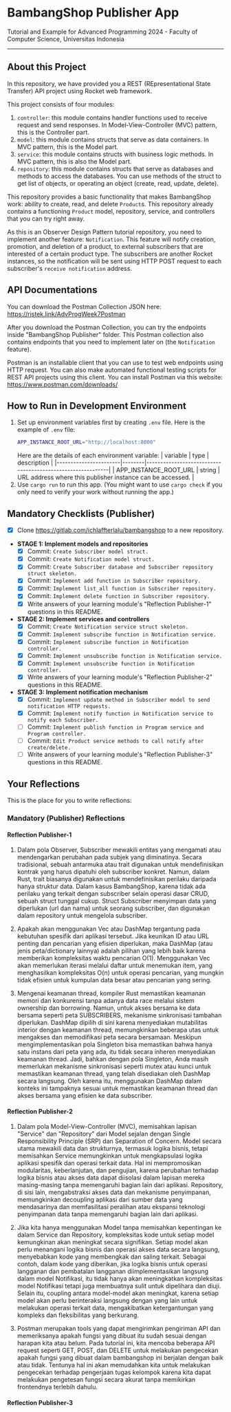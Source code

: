 # BambangShop Publisher App
Tutorial and Example for Advanced Programming 2024 - Faculty of Computer Science, Universitas Indonesia

---

## About this Project
In this repository, we have provided you a REST (REpresentational State Transfer) API project using Rocket web framework.

This project consists of four modules:
1.  `controller`: this module contains handler functions used to receive request and send responses.
    In Model-View-Controller (MVC) pattern, this is the Controller part.
2.  `model`: this module contains structs that serve as data containers.
    In MVC pattern, this is the Model part.
3.  `service`: this module contains structs with business logic methods.
    In MVC pattern, this is also the Model part.
4.  `repository`: this module contains structs that serve as databases and methods to access the databases.
    You can use methods of the struct to get list of objects, or operating an object (create, read, update, delete).

This repository provides a basic functionality that makes BambangShop work: ability to create, read, and delete `Product`s.
This repository already contains a functioning `Product` model, repository, service, and controllers that you can try right away.

As this is an Observer Design Pattern tutorial repository, you need to implement another feature: `Notification`.
This feature will notify creation, promotion, and deletion of a product, to external subscribers that are interested of a certain product type.
The subscribers are another Rocket instances, so the notification will be sent using HTTP POST request to each subscriber's `receive notification` address.

## API Documentations

You can download the Postman Collection JSON here: https://ristek.link/AdvProgWeek7Postman

After you download the Postman Collection, you can try the endpoints inside "BambangShop Publisher" folder.
This Postman collection also contains endpoints that you need to implement later on (the `Notification` feature).

Postman is an installable client that you can use to test web endpoints using HTTP request.
You can also make automated functional testing scripts for REST API projects using this client.
You can install Postman via this website: https://www.postman.com/downloads/

## How to Run in Development Environment
1.  Set up environment variables first by creating `.env` file.
    Here is the example of `.env` file:
    ```bash
    APP_INSTANCE_ROOT_URL="http://localhost:8000"
    ```
    Here are the details of each environment variable:
    | variable              | type   | description                                                |
    |-----------------------|--------|------------------------------------------------------------|
    | APP_INSTANCE_ROOT_URL | string | URL address where this publisher instance can be accessed. |
2.  Use `cargo run` to run this app.
    (You might want to use `cargo check` if you only need to verify your work without running the app.)

## Mandatory Checklists (Publisher)
-   [x] Clone https://gitlab.com/ichlaffterlalu/bambangshop to a new repository.
-   **STAGE 1: Implement models and repositories**
    -   [x] Commit: `Create Subscriber model struct.`
    -   [x] Commit: `Create Notification model struct.`
    -   [x] Commit: `Create Subscriber database and Subscriber repository struct skeleton.`
    -   [x] Commit: `Implement add function in Subscriber repository.`
    -   [x] Commit: `Implement list_all function in Subscriber repository.`
    -   [x] Commit: `Implement delete function in Subscriber repository.`
    -   [x] Write answers of your learning module's "Reflection Publisher-1" questions in this README.
-   **STAGE 2: Implement services and controllers**
    -   [x] Commit: `Create Notification service struct skeleton.`
    -   [x] Commit: `Implement subscribe function in Notification service.`
    -   [x] Commit: `Implement subscribe function in Notification controller.`
    -   [x] Commit: `Implement unsubscribe function in Notification service.`
    -   [x] Commit: `Implement unsubscribe function in Notification controller.`
    -   [x] Write answers of your learning module's "Reflection Publisher-2" questions in this README.
-   **STAGE 3: Implement notification mechanism**
    -   [x] Commit: `Implement update method in Subscriber model to send notification HTTP requests.`
    -   [x] Commit: `Implement notify function in Notification service to notify each Subscriber.`
    -   [ ] Commit: `Implement publish function in Program service and Program controller.`
    -   [ ] Commit: `Edit Product service methods to call notify after create/delete.`
    -   [ ] Write answers of your learning module's "Reflection Publisher-3" questions in this README.

## Your Reflections
This is the place for you to write reflections:

### Mandatory (Publisher) Reflections

#### Reflection Publisher-1
1. Dalam pola Observer, Subscriber mewakili entitas yang mengamati atau mendengarkan perubahan pada subjek yang diminatinya. Secara tradisional, sebuah antarmuka atau trait digunakan untuk mendefinisikan kontrak yang harus dipatuhi oleh subscriber konkret. Namun, dalam Rust, trait biasanya digunakan untuk mendefinisikan perilaku daripada hanya struktur data. Dalam kasus BambangShop, karena tidak ada perilaku yang terkait dengan subscriber selain operasi dasar CRUD, sebuah struct tunggal cukup. Struct Subscriber menyimpan data yang diperlukan (url dan nama) untuk seorang subscriber, dan digunakan dalam repository untuk mengelola subscriber.

2. Apakah akan menggunakan Vec atau DashMap tergantung pada kebutuhan spesifik dari aplikasi tersebut. Jika keunikan ID atau URL penting dan pencarian yang efisien diperlukan, maka DashMap (atau jenis peta/dictionary lainnya) adalah pilihan yang lebih baik karena memberikan kompleksitas waktu pencarian O(1). Menggunakan Vec akan memerlukan iterasi melalui daftar untuk menemukan item, yang menghasilkan kompleksitas O(n) untuk operasi pencarian, yang mungkin tidak efisien untuk kumpulan data besar atau pencarian yang sering.

3. Mengenai keamanan thread, kompiler Rust memastikan keamanan memori dan konkurensi tanpa adanya data race melalui sistem ownership dan borrowing. Namun, untuk akses bersama ke data bersama seperti peta SUBSCRIBERS, mekanisme sinkronisasi tambahan diperlukan. DashMap dipilih di sini karena menyediakan mutabilitas interior dengan keamanan thread, memungkinkan beberapa utas untuk mengakses dan memodifikasi peta secara bersamaan. Meskipun mengimplementasikan pola Singleton bisa memastikan bahwa hanya satu instans dari peta yang ada, itu tidak secara inheren menyediakan keamanan thread. Jadi, bahkan dengan pola Singleton, Anda masih memerlukan mekanisme sinkronisasi seperti mutex atau kunci untuk memastikan keamanan thread, yang telah disediakan oleh DashMap secara langsung. Oleh karena itu, menggunakan DashMap dalam konteks ini tampaknya sesuai untuk memastikan keamanan thread dan akses bersama yang efisien ke data subscriber.

#### Reflection Publisher-2
1. Dalam pola Model-View-Controller (MVC), memisahkan lapisan "Service" dan "Repository" dari Model sejalan dengan Single Responsibility Principle (SRP) dan Separation of Concern. Model secara utama mewakili data dan strukturnya, termasuk logika bisnis, tetapi memisahkan Service memungkinkan untuk mengkapsulasi logika aplikasi spesifik dan operasi terkait data. Hal ini mempromosikan modularitas, keberlanjutan, dan pengujian, karena perubahan terhadap logika bisnis atau akses data dapat diisolasi dalam lapisan mereka masing-masing tanpa memengaruhi bagian lain dari aplikasi. Repository, di sisi lain, mengabstraksi akses data dan mekanisme penyimpanan, memungkinkan decoupling aplikasi dari sumber data yang mendasarinya dan memfasilitasi peralihan atau ekspansi teknologi penyimpanan data tanpa memengaruhi bagian lain dari aplikasi.

2. Jika kita hanya menggunakan Model tanpa memisahkan kepentingan ke dalam Service dan Repository, kompleksitas kode untuk setiap model kemungkinan akan meningkat secara signifikan. Setiap model akan perlu menangani logika bisnis dan operasi akses data secara langsung, menyebabkan kode yang membengkak dan saling terkait. Sebagai contoh, dalam kode yang diberikan, jika logika bisnis untuk operasi langganan dan pembatalan langganan diimplementasikan langsung dalam model Notifikasi, itu tidak hanya akan meningkatkan kompleksitas model Notifikasi tetapi juga membuatnya sulit untuk dipelihara dan diuji. Selain itu, coupling antara model-model akan meningkat, karena setiap model akan perlu berinteraksi langsung dengan yang lain untuk melakukan operasi terkait data, mengakibatkan ketergantungan yang kompleks dan fleksibilitas yang berkurang.

3. Postman merupakan tools yang dapat mengirimkan pengiriman API dan memeriksanya apakah fungsi yang dibuat itu sudah sesuai dengan harapan kita atau belum. Pada tutorial ini, kita mencoba beberapa API request seperti GET, POST, dan DELETE untuk melakukan pengecekan apakah fungsi yang dibuat dalam bambangshop ini berjalan dengan baik atau tidak. Tentunya hal ini akan memudahkan kita untuk melakukan pengecekan terhadap pengerjaan tugas kelompok karena kita dapat melakukan pengetesan fungsi secara akurat tanpa memikirkan frontendnya terlebih dahulu. 

#### Reflection Publisher-3
